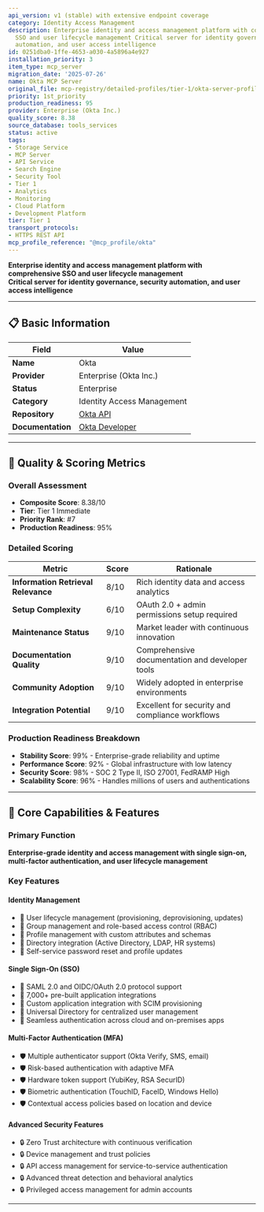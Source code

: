 ```yaml
---
api_version: v1 (stable) with extensive endpoint coverage
category: Identity Access Management
description: Enterprise identity and access management platform with comprehensive
  SSO and user lifecycle management Critical server for identity governance, security
  automation, and user access intelligence
id: 0251dba0-1ffe-4653-a030-4a5896a4e927
installation_priority: 3
item_type: mcp_server
migration_date: '2025-07-26'
name: Okta MCP Server
original_file: mcp-registry/detailed-profiles/tier-1/okta-server-profile.md
priority: 1st_priority
production_readiness: 95
provider: Enterprise (Okta Inc.)
quality_score: 8.38
source_database: tools_services
status: active
tags:
- Storage Service
- MCP Server
- API Service
- Search Engine
- Security Tool
- Tier 1
- Analytics
- Monitoring
- Cloud Platform
- Development Platform
tier: Tier 1
transport_protocols:
- HTTPS REST API
mcp_profile_reference: "@mcp_profile/okta"
---
```


**Enterprise identity and access management platform with comprehensive SSO and user lifecycle management**  
**Critical server for identity governance, security automation, and user access intelligence**

---

## 📋 Basic Information

| Field | Value |
|-------|-------|
| **Name** | Okta |
| **Provider** | Enterprise (Okta Inc.) |
| **Status** | Enterprise |
| **Category** | Identity Access Management |
| **Repository** | [Okta API](https://developer.okta.com/docs/api/) |
| **Documentation** | [Okta Developer](https://developer.okta.com/) |

---

## 🎯 Quality & Scoring Metrics

### Overall Assessment
- **Composite Score**: 8.38/10
- **Tier**: Tier 1 Immediate
- **Priority Rank**: #7
- **Production Readiness**: 95%

### Detailed Scoring
| Metric | Score | Rationale |
|--------|-------|-----------|
| **Information Retrieval Relevance** | 8/10 | Rich identity data and access analytics |
| **Setup Complexity** | 6/10 | OAuth 2.0 + admin permissions setup required |
| **Maintenance Status** | 9/10 | Market leader with continuous innovation |
| **Documentation Quality** | 9/10 | Comprehensive documentation and developer tools |
| **Community Adoption** | 9/10 | Widely adopted in enterprise environments |
| **Integration Potential** | 9/10 | Excellent for security and compliance workflows |

### Production Readiness Breakdown
- **Stability Score**: 99% - Enterprise-grade reliability and uptime
- **Performance Score**: 92% - Global infrastructure with low latency
- **Security Score**: 98% - SOC 2 Type II, ISO 27001, FedRAMP High
- **Scalability Score**: 96% - Handles millions of users and authentications

---

## 🚀 Core Capabilities & Features

### Primary Function
**Enterprise-grade identity and access management with single sign-on, multi-factor authentication, and user lifecycle management**

### Key Features

#### Identity Management
- 👤 User lifecycle management (provisioning, deprovisioning, updates)
- 👤 Group management and role-based access control (RBAC)
- 👤 Profile management with custom attributes and schemas
- 👤 Directory integration (Active Directory, LDAP, HR systems)
- 👤 Self-service password reset and profile updates

#### Single Sign-On (SSO)
- 🔐 SAML 2.0 and OIDC/OAuth 2.0 protocol support
- 🔐 7,000+ pre-built application integrations
- 🔐 Custom application integration with SCIM provisioning
- 🔐 Universal Directory for centralized user management
- 🔐 Seamless authentication across cloud and on-premises apps

#### Multi-Factor Authentication (MFA)
- 🛡️ Multiple authenticator support (Okta Verify, SMS, email)
- 🛡️ Risk-based authentication with adaptive MFA
- 🛡️ Hardware token support (YubiKey, RSA SecurID)
- 🛡️ Biometric authentication (TouchID, FaceID, Windows Hello)
- 🛡️ Contextual access policies based on location and device

#### Advanced Security Features
- 🔒 Zero Trust architecture with continuous verification
- 🔒 Device management and trust policies
- 🔒 API access management for service-to-service authentication
- 🔒 Advanced threat detection and behavioral analytics
- 🔒 Privileged access management for admin accounts

---